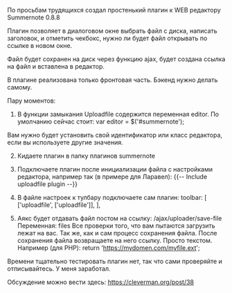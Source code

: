 По просьбам трудящихся создал простенький плагин к WEB редактору Summernote 0.8.8

Плагин позволяет в диалоговом окне выбрать файл с диска, написать заголовок, и отметить чекбокс, 
нужно ли будет файл открывать по ссылке в новом окне.

Файл будет сохранен на диск через функцию ajax, будет создана ссылка на файл и вставлена в редактор.

В плагине реализована только фронтовая часть. Бэкенд нужно делать самому.

Пару моментов:

1. В функции замыкания Uploadfile содержится переменная editor. По умолчанию сейчас стоит: 
var editor = $('#summernote');

Вам нужно будет установить свой идентификатор или класс редактора, если вы используете другие значения.

2. Кидаете плагин в папку плагинов summernote

3. Подключаете плагин после инициализации файла с настройками редактора, например так (в примере для Ларавел):
{{-- Include uploadfile plugin --}}
<script src="{!! asset('editors/summernote/plugin/uploadfile/summernote-ext-uploadfile.js') !!}"></script> 

4. В файле настроек к тулбару подключаете сам плагин:
toolbar: [
  ['uploadfile', ['uploadfile']],
],

5. Аякс будет отдавать файл постом на ссылку: /ajax/uploader/save-file 
Переменная: files
Все проверки того, что вам пытаются загрузить лежат на вас. Так же, как и сам процесс сохранения файла.
После сохранения файла возвращаете на него ссылку. Просто текстом. Например (для PHP): return 'https://mydomen.com/myfile.ext';

Времени тщательно тестировать плагин нет, так что сами проверяйте и отписывайтесь. У меня заработал.

Обсуждение можно вести здесь: https://cleverman.org/post/38
